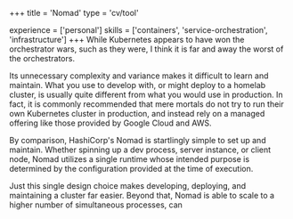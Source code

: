 +++
title = 'Nomad'
type = 'cv/tool'

experience = ['personal']
skills = ['containers', 'service-orchestration', 'infrastructure']
+++
While Kubernetes appears to have won the orchestrator wars, such as they were, I think it is far and away the worst of the orchestrators.

Its unnecessary complexity and variance makes it difficult to learn and maintain.  What you use to develop with, or might deploy to a homelab cluster, is usually quite different from what you would use in production.  In fact, it is commonly recommended that mere mortals do not try to run their own Kubernetes cluster in production, and instead rely on a managed offering like those provided by Google Cloud and AWS.

By comparison, HashiCorp's Nomad is startlingly simple to set up and maintain.  Whether spinning up a dev process, server instance, or client node, Nomad utilizes a single runtime whose intended purpose is determined by the configuration provided at the time of execution.

Just this single design choice makes developing, deploying, and maintaining a cluster far easier.  Beyond that, Nomad is able to scale to a higher number of simultaneous processes, can 
